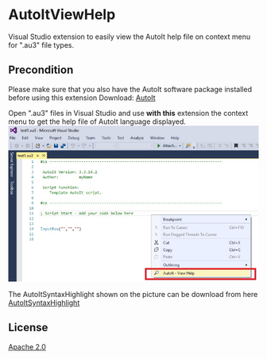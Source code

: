 # AutoItViewHelp
Visual Studio extension to easily view the AutoIt help file on context menu for ".au3" file types.

## Precondition
Please make sure that you also have the AutoIt software package installed before using this extension
Download: [AutoIt](https://www.autoitscript.com/site/autoit/downloads) 


Open ".au3" files in Visual Studio and use **with this** extension the context menu to get the help file of AutoIt language displayed.
![ContextMenu](Images/ContextMenu.png)

The AutoItSyntaxHighlight shown on the picture can be download from here [AutoItSyntaxHighlight](https://github.com/Therena/AutoItSyntaxHighlight)  





## License
[Apache 2.0](LICENSE)
